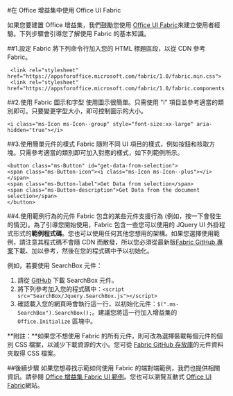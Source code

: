
#在 Office 增益集中使用 Office UI Fabric

如果您要建置 Office 增益集，我們鼓勵您使用 [Office UI Fabric](https://github.com/OfficeDev/Office-UI-Fabric)來建立使用者經驗。下列步驟會引導您了解使用 Fabric 的基本知識。  

##1.設定 Fabric
將下列命令行加入您的 HTML 標題區段，以從 CDN 參考 Fabric。

     <link rel="stylesheet" href="https://appsforoffice.microsoft.com/fabric/1.0/fabric.min.css">
     <link rel="stylesheet" href="https://appsforoffice.microsoft.com/fabric/1.0/fabric.components.min.css">


##2.使用 Fabric 圖示和字型
使用圖示很簡單。只需使用 "i" 項目並參考適當的類別即可。只要變更字型大小，即可控制圖示的大小。

    <i class="ms-Icon ms-Icon--group" style="font-size:xx-large" aria-hidden="true"></i>


##3.使用簡單元件的樣式
Fabric 隨附不同 UI 項目的樣式，例如按鈕和核取方塊。只需參考適當的類別即可加入對應的樣式，如下列範例所示。

    <button class="ms-Button" id="get-data-from-selection">
    <span class="ms-Button-icon"><i class="ms-Icon ms-Icon--plus"></i></span>
    <span class="ms-Button-label">Get Data from selection</span>
    <span class="ms-Button-description">Get Data from the document selection</span>
    </button>

##4.使用範例行為的元件
Fabric 包含的某些元件支援行為 (例如，按一下會發生的情況)。為了引導您開始使用，Fabric 包含一些您可以使用的 JQuery UI 外掛程式形式的**範例程式碼**。您也可以使用任何其他您想用的架構。如果您選擇使用範例，請注意其程式碼不會隨 CDN 而散發，所以您必須從最新版[Fabric GitHub 專案](https://github.com/OfficeDev/Office-UI-Fabric/releases)下載、加以參考，然後在您的程式碼中予以初始化。 

例如，若要使用 SearchBox 元件：

1. 請從 [GitHub](https://github.com/OfficeDev/Office-UI-Fabric/tree/master/src/components/SearchBox) 下載 SearchBox 元件。
2. 將下列參考加入您的程式碼中：`<script src="SearchBox/Jquery.SearchBox.js"></script>`
3. 確認載入您的網頁時會執行這一行，以初始化元件：`$(".ms-SearchBox").SearchBox();`。建議您將這一行加入增益集的 `Office.Initialize` 區塊中。     

**附註：**如果您不想使用 Fabric 的所有元件，則可改為選擇裝載每個元件的個別 CSS 檔案，以減少下載資源的大小。您可從 [Fabric GitHub 存放庫](https://github.com/OfficeDev/Office-UI-Fabric)的元件資料夾取得 CSS 檔案。 


##後續步驟
如果您想尋找示範如何使用 Fabric 的端對端範例，我們也提供相關資訊。請參閱 [Office 增益集 Fabric UI 範例](https://github.com/OfficeDev/Office-Add-in-Fabric-UI-Sample)。您也可以瀏覽互動式 [Office UI Fabric](https://github.com/OfficeDev/Office-UI-Fabric)網站。

